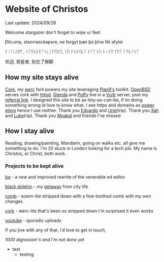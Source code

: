 <meta charset=utf-8>
<style>body{background: url(a.avif) no-repeat center;}</style>

# Website of Christos

Last update: 2024/09/28

Welcome stargazer don't forget to wipe ur feet

Ƿilcuma, steorrasċēaƿere, ne forgyt þæt þū þīne fēt afylst

ᚹᛁᛚᚳᚢᛗᚪ, ᛋᛏᛖᛟᚱᚱᚪᛋᚳᛇᚹᛖᚱᛖ, ᚾᛖ ᚠᛟᚱᚷᚣᛏ ᚦᚪᛏ ᚦᚢ ᚦᛁᚾᛖ ᚠᛖᛏ ᚪᚠᚣᛚᛋᛏ

欢迎, 观星者, 别忘了擦脚

## How my site stays alive

[Cork](//github.com/christc4/cork), my [werc](//werc.cat-v.org) fork powers my site leveraging [Plan9's](//9p.io/plan9) toolkit. [OpenBSD](//openbsd.org) serves cork with [httpd](//openbsdhandbook.com/services/webserver/basic_webserver/). [Glenda](//glenda.cat-v.org) and [Puffy](//openbsd.org/artwork.html) live in a [Vultr](//vultr.com) server, psst my [referral link](//vultr.com/?ref=9595585). I designed this site to be as-tiny-as-can-be, if im doing something wrong id love to know what. I see https and domains as [power ploys](//xahlee.info/w/why_no_https.html) hence I use neither. Thank you [Edoardo](//github.com/EdoardoLaGreca) and [Uriel](//uriel.cat-v.org)(rip). Thank you [Xah](//xahlee.info) and [Luke](//lukesmith.xyz)(rip). Thank you [Moakal](//github.com/moakal) and friends I've missed

## How I stay alive

Reading, drawing/painting, Mandarin, going on walks etc. all give me something to do. I'm 20 stuck in London looking for a tech job. My name is Christos, or Christ, both work.

### Projects to be kept alive

[bq](//github.com/christc4/bq) - a new and improved rewrite of the venerable ed editor

[black dolphin](//en.wikipedia.org/wiki/Black_Dolphin_prison) - my [getaway](//95.179.238.202/blog/if/home/black_dolphin/) from city life

[comb](//github.com/christc4/comb) - sowm-lite stripped down with a fine-toothed comb with my own changes

[cork](//github.com/christc4/cork) - werc-lite that's been so stripped down i'm surprised it even _works_

[youtube](//youtube.com/@avsbq) - sporadic uploads

If you jive with any of that, i'd love to get in touch, 

_1000 digression's and I'm not done yet_

<!-- autistic people leave classrooms, stimuli, stress, gazelle drinking with aligators -->

- test
	- testing
